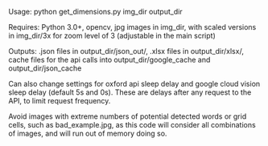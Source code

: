 Usage: python get_dimensions.py img_dir output_dir

Requires: Python 3.0+, opencv, jpg images in img_dir, with scaled versions in img_dir/3x for zoom level of 3 (adjustable in the main script)

Outputs: .json files in output_dir/json_out/, .xlsx files in output_dir/xlsx/, cache files for the api calls into output_dir/google_cache and output_dir/json_cache

Can also change settings for oxford api sleep delay and google cloud vision sleep delay (default 5s and 0s). These are delays after any request to the API, to limit request frequency.

Avoid images with extreme numbers of potential detected words or grid cells, such as bad_example.jpg, as this code will consider all combinations of images, and will run out of memory doing so.
